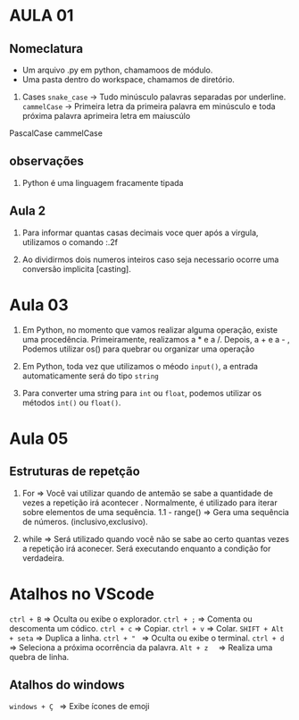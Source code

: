 # AULA 01

## Nomeclatura
- Um arquivo .py em python, chamamoos de módulo.
- Uma pasta dentro do workspace, chamamos de diretório.

1. Cases
``snake_case`` -> Tudo minúsculo palavras separadas por underline. 
``cammelCase`` -> Primeira letra da primeira palavra em minúsculo e toda próxima palavra  aprimeira letra em maiuscúlo

PascalCase
cammelCase

## observações
1. Python é uma linguagem  fracamente tipada


## Aula 2
1. Para informar quantas casas decimais voce quer após a virgula, utilizamos o comando :.2f

2. Ao dividirmos dois numeros inteiros caso seja necessario ocorre uma conversão implicita [casting]. 

# Aula 03 
1. Em Python, no momento que vamos realizar alguma operação, existe uma procedência.
 Primeiramente, realizamos a * e a /. 
 Depois, a + e a - ,
 Podemos utilizar os() para quebrar ou organizar uma operação 

 2. Em Python, toda vez que utilizamos o méodo `input()`, a entrada automaticamente será do tipo `string`

 3. Para converter uma string para `int` ou `float`, podemos utilizar os métodos  `int()` ou `float()`.

# Aula 05
## Estruturas de repetção 
1. For
=> Você vai utilizar quando de  antemão se sabe a quantidade de vezes a repetição irá acontecer . Normalmente, é utilizado para iterar sobre elementos de uma sequência.
 1.1 - range() => Gera uma sequência de números. (inclusivo,exclusivo).

2. while 
=> Será utilizado quando você não se sabe ao certo  quantas vezes a repetição irá aconecer. Será executando enquanto a condição for verdadeira. 






# Atalhos no VScode
``ctrl + B`` => Oculta ou exibe o explorador.
``ctrl + ;`` => Comenta ou descomenta um códico.
``ctrl + c`` => Copiar.
``ctrl + v`` => Colar.
``SHIFT + Alt + seta`` => Duplica a linha.
``ctrl + " `` => Oculta ou exibe o terminal.
``ctrl + d  `` => Seleciona a próxima ocorrência da palavra.
``Alt + z  `` => Realiza uma quebra de linha.

## Atalhos do windows 
`windows + Ç ` => Exibe ícones de emoji 